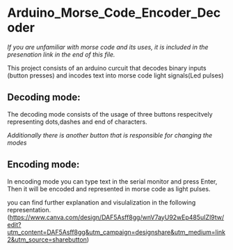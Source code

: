 # Arduino_Morse_Code_Encoder_Decoder

*If you are unfamiliar with morse code and its uses, it is included in the presenation link in the end of this file.*

This project consists  of an arduino curcuit that decodes binary inputs (button presses) and incodes text into morse code light signals(Led pulses)

## Decoding mode: 
The decoding mode consists of the usage of three buttons respecitvely representing dots,dashes and end of characters. 

*Additionally there is another button that is responsible for changing the modes*

## Encoding mode: 
In encoding mode you can type text in the serial monitor and press Enter, Then it will be encoded and represented in morse code as light pulses.


you can find further explanation and visulalization in the following representation. (https://www.canva.com/design/DAF5Asff8gg/wnV7ayU92wEp485uIZl9tw/edit?utm_content=DAF5Asff8gg&utm_campaign=designshare&utm_medium=link2&utm_source=sharebutton)
